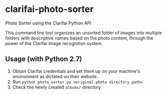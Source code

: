 # clarifai-photo-sorter
Photo Sorter using the Clarifai Python API

This command line tool organizes an unsorted folder of images into multiple folders with descriptive names based on the photo content, through the power of the Clarifai image recognition system.

## Usage (with Python 2.7)

1. Obtain Clarifai credentials and set them up on your machine's environment as dictated on their website.
2. Run `python photo_sorter.py <original photo directory path>`
3. Check the newly created `albums/` directory

